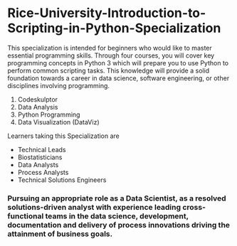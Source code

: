 # Rice-University-Introduction-to-Scripting-in-Python-Specialization
This specialization is intended for beginners who would like to master essential programming skills. Through four courses, you will cover key programming concepts in Python 3 which will prepare you to use Python to perform common scripting tasks. This knowledge will provide a solid foundation towards a career in data science, software engineering, or other disciplines involving programming.

1. Codeskulptor
2. Data Analysis
3. Python Programming
4. Data Visualization (DataViz)

Learners taking this Specialization are
- Technical Leads
- Biostatisticians
- Data Analysts
- Process Analysts
- Technical Solutions Engineers


### Pursuing an appropriate role as a Data Scientist, as a resolved solutions-driven analyst with experience leading cross-functional teams in the data science, development, documentation and delivery of process innovations driving the attainment of business goals. 
